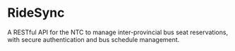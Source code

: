 # RideSync
A RESTful API for the NTC to manage inter-provincial bus seat reservations, with secure authentication and bus schedule management.
